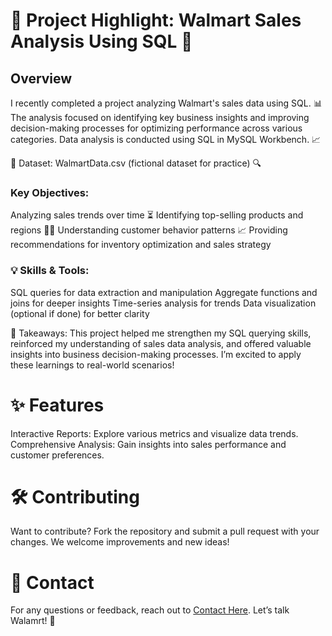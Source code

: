 # 🚀 Project Highlight: Walmart Sales Analysis Using SQL 🚀
## Overview


I recently completed a project analyzing Walmart's sales data using SQL. 📊 The analysis focused on identifying key business insights and improving decision-making processes for optimizing performance across various categories. Data analysis is conducted using SQL in MySQL Workbench. 📈

📁 Dataset: WalmartData.csv (fictional dataset for practice) 🔍 

### Key Objectives:

   Analyzing sales trends over time ⏳
   Identifying top-selling products and regions 🛒📍
   Understanding customer behavior patterns 📈
   Providing recommendations for inventory optimization and sales strategy

### 💡 Skills & Tools:

   SQL queries for data extraction and manipulation
   Aggregate functions and joins for deeper insights
   Time-series analysis for trends
   Data visualization (optional if done) for better clarity

💼 Takeaways: This project helped me strengthen my SQL querying skills, reinforced my understanding of sales data analysis, and offered valuable insights into business decision-making processes. I’m excited to apply these learnings to real-world scenarios!

# ✨ Features

   Interactive Reports: Explore various metrics and visualize data trends.<br>
   Comprehensive Analysis: Gain insights into sales performance and customer preferences.<br>

# 🛠️ Contributing

Want to contribute?  Fork the repository and submit a pull request with your changes. We welcome improvements and new ideas!

# 📧 Contact

For any questions or feedback, reach out to [Contact Here](uttamkumargupta000@gmail.com). Let’s talk Walamrt! 🍕